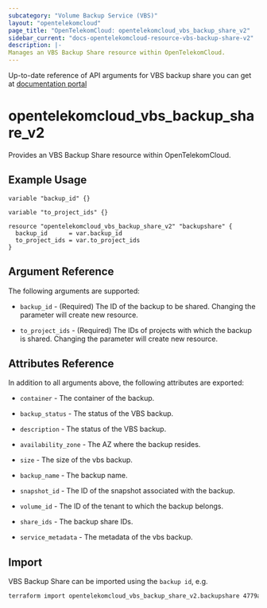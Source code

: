 ```yaml
---
subcategory: "Volume Backup Service (VBS)"
layout: "opentelekomcloud"
page_title: "OpenTelekomCloud: opentelekomcloud_vbs_backup_share_v2"
sidebar_current: "docs-opentelekomcloud-resource-vbs-backup-share-v2"
description: |-
Manages an VBS Backup Share resource within OpenTelekomCloud.
---
```


Up-to-date reference of API arguments for VBS backup share you can get at
[documentation portal](https://docs.otc.t-systems.com/volume-backup-service/api-ref/api_description/vbs_backups)

# opentelekomcloud_vbs_backup_share_v2

Provides an VBS Backup Share resource within OpenTelekomCloud.

## Example Usage

```hcl
variable "backup_id" {}

variable "to_project_ids" {}

resource "opentelekomcloud_vbs_backup_share_v2" "backupshare" {
  backup_id      = var.backup_id
  to_project_ids = var.to_project_ids
}
```

## Argument Reference

The following arguments are supported:

* `backup_id` - (Required) The ID of the backup to be shared. Changing the parameter will create new resource.

* `to_project_ids` - (Required) The IDs of projects with which the backup is shared. Changing the parameter will create new resource.

## Attributes Reference

In addition to all arguments above, the following attributes are exported:

* `container` - The container of the backup.

* `backup_status` - The status of the VBS backup.

* `description` - The status of the VBS backup.

* `availability_zone` - The AZ where the backup resides.

* `size` - The size of the vbs backup.

* `backup_name` - The backup name.

* `snapshot_id` - The ID of the snapshot associated with the backup.

* `volume_id` - The ID of the tenant to which the backup belongs.

* `share_ids` - The backup share IDs.

* `service_metadata` - The metadata of the vbs backup.

## Import

VBS Backup Share can be imported using the `backup id`, e.g.

```sh
terraform import opentelekomcloud_vbs_backup_share_v2.backupshare 4779ab1c-7c1a-44b1-a02e-93dfc361b32d
```
